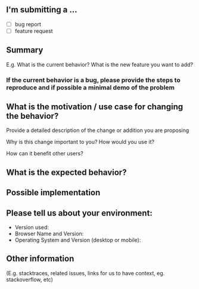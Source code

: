 ## I'm submitting a ...
  - [ ] bug report
  - [ ] feature request

## Summary
E.g. What is the current behavior? What is the new feature you want to add? 

### If the current behavior is a bug, please provide the steps to reproduce and if possible a minimal demo of the problem


## What is the motivation / use case for changing the behavior?
Provide a detailed description of the change or addition you are proposing

Why is this change important to you? How would you use it?

How can it benefit other users?

## What is the expected behavior?


## Possible implementation


## Please tell us about your environment:
  
  - Version used:
  - Browser Name and Version: 
  - Operating System and Version (desktop or mobile):

## Other information 
(E.g. stacktraces, related issues, links for us to have context, eg. stackoverflow, etc) 
